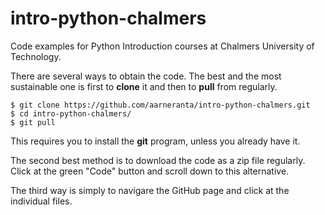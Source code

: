 # intro-python-chalmers

Code examples for Python Introduction courses at Chalmers University
of Technology.

There are several ways to obtain the code.
The best and the most sustainable one is first to **clone** it and
then to **pull** from regularly.
```
$ git clone https://github.com/aarneranta/intro-python-chalmers.git
$ cd intro-python-chalmers/
$ git pull 
```
This requires you to install the **git** program, unless you already
have it.

The second best method is to download the code as a zip file
regularly.
Click at the green "Code" button and scroll down to this alternative.

The third way is simply to navigare the GitHub page and click at the
individual files.


